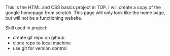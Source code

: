This is the HTML and CSS basics project in TOP. I will create a copy of the google homepage from scratch.
This page will only look like the home page, but will not be a functioning website.

Skill used in project:
- create git repo on github
- clone repo to local machine
- use git for version control

